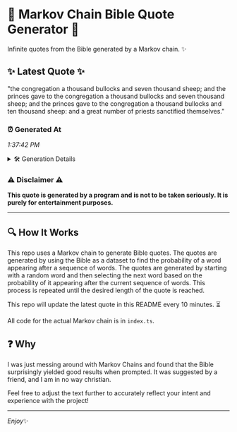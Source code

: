 # 📖 Markov Chain Bible Quote Generator 📖

Infinite quotes from the Bible generated by a Markov chain. ✨

## ✨ Latest Quote ✨
"the congregation a thousand bullocks and seven thousand sheep; and the princes gave to the congregation a thousand bullocks and seven thousand sheep; and the princes gave to the congregation a thousand bullocks and ten thousand sheep: and a great number of priests sanctified themselves."

### ⏰ Generated At
*1:37:42 PM*

<details>
    <summary>🛠️ Generation Details</summary>
    <p>
        <strong>🌱 Seed:</strong> the<br>
        <strong>🔄 Iterations:</strong> 44<br>
        <strong>📜 Context History:</strong><br>[ the ]: congregation<br>[ the, congregation ]: a<br>[ the, congregation, a ]: thousand<br>[ the, congregation, a, thousand ]: bullocks<br>[ the, congregation, a, thousand, bullocks ]: and<br>[ the, congregation, a, thousand, bullocks, and ]: seven<br>[ congregation, a, thousand, bullocks, and, seven ]: thousand<br>[ a, thousand, bullocks, and, seven, thousand ]: sheep;<br>[ thousand, bullocks, and, seven, thousand, sheep; ]: and<br>[ bullocks, and, seven, thousand, sheep;, and ]: the<br>[ and, seven, thousand, sheep;, and, the ]: princes<br>[ seven, thousand, sheep;, and, the, princes ]: gave<br>[ thousand, sheep;, and, the, princes, gave ]: to<br>[ sheep;, and, the, princes, gave, to ]: the<br>[ and, the, princes, gave, to, the ]: congregation<br>[ the, princes, gave, to, the, congregation ]: a<br>[ princes, gave, to, the, congregation, a ]: thousand<br>[ gave, to, the, congregation, a, thousand ]: bullocks<br>[ to, the, congregation, a, thousand, bullocks ]: and<br>[ the, congregation, a, thousand, bullocks, and ]: seven<br>[ congregation, a, thousand, bullocks, and, seven ]: thousand<br>[ a, thousand, bullocks, and, seven, thousand ]: sheep;<br>[ thousand, bullocks, and, seven, thousand, sheep; ]: and<br>[ bullocks, and, seven, thousand, sheep;, and ]: the<br>[ and, seven, thousand, sheep;, and, the ]: princes<br>[ seven, thousand, sheep;, and, the, princes ]: gave<br>[ thousand, sheep;, and, the, princes, gave ]: to<br>[ sheep;, and, the, princes, gave, to ]: the<br>[ and, the, princes, gave, to, the ]: congregation<br>[ the, princes, gave, to, the, congregation ]: a<br>[ princes, gave, to, the, congregation, a ]: thousand<br>[ gave, to, the, congregation, a, thousand ]: bullocks<br>[ to, the, congregation, a, thousand, bullocks ]: and<br>[ the, congregation, a, thousand, bullocks, and ]: ten<br>[ congregation, a, thousand, bullocks, and, ten ]: thousand<br>[ a, thousand, bullocks, and, ten, thousand ]: sheep:<br>[ thousand, bullocks, and, ten, thousand, sheep: ]: and<br>[ bullocks, and, ten, thousand, sheep:, and ]: a<br>[ and, ten, thousand, sheep:, and, a ]: great<br>[ ten, thousand, sheep:, and, a, great ]: number<br>[ thousand, sheep:, and, a, great, number ]: of<br>[ sheep:, and, a, great, number, of ]: priests<br>[ and, a, great, number, of, priests ]: sanctified<br>[ a, great, number, of, priests, sanctified ]: themselves.<br>
    </p>
</details>

### ⚠️ Disclaimer ⚠️
**This quote is generated by a program and is not to be taken seriously. It is purely for entertainment purposes.**

---

## 🔍 How It Works

This repo uses a Markov chain to generate Bible quotes. The quotes are generated by using the Bible as a dataset to find the probability of a word appearing after a sequence of words. The quotes are generated by starting with a random word and then selecting the next word based on the probability of it appearing after the current sequence of words. This process is repeated until the desired length of the quote is reached.

This repo will update the latest quote in this README every 10 minutes. ⏳

All code for the actual Markov chain is in `index.ts`.

## ❓ Why

I was just messing around with Markov Chains and found that the Bible surprisingly yielded good results when prompted. 
It was suggested by a friend, and I am in no way christian.

Feel free to adjust the text further to accurately reflect your intent and experience with the project!

---

*Enjoy*✨
